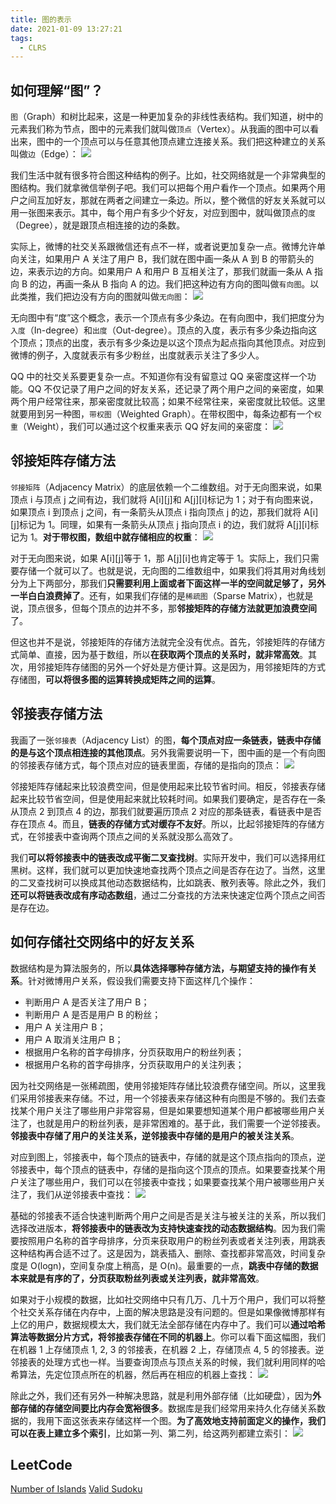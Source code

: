```yaml
---
title: 图的表示
date: 2021-01-09 13:27:21
tags:
  - CLRS
---
```

## 如何理解“图”？
`图`（Graph）和树比起来，这是一种更加复杂的非线性表结构。我们知道，树中的元素我们称为节点，图中的元素我们就叫做`顶点`（Vertex）。从我画的图中可以看出来，图中的一个顶点可以与任意其他顶点建立连接关系。我们把这种建立的关系叫做`边`（Edge）：
![](https://raw.githubusercontent.com/was48i/mPOST/master/CLRS/geek/157.png)

我们生活中就有很多符合图这种结构的例子。比如，社交网络就是一个非常典型的图结构。我们就拿微信举例子吧。我们可以把每个用户看作一个顶点。如果两个用户之间互加好友，那就在两者之间建立一条边。所以，整个微信的好友关系就可以用一张图来表示。其中，每个用户有多少个好友，对应到图中，就叫做顶点的`度`（Degree），就是跟顶点相连接的边的条数。

实际上，微博的社交关系跟微信还有点不一样，或者说更加复杂一点。微博允许单向关注，如果用户 A 关注了用户 B，我们就在图中画一条从 A 到 B 的带箭头的边，来表示边的方向。如果用户 A 和用户 B 互相关注了，那我们就画一条从 A 指向 B 的边，再画一条从 B 指向 A 的边。我们把这种边有方向的图叫做`有向图`。以此类推，我们把边没有方向的图就叫做`无向图`：
![](https://raw.githubusercontent.com/was48i/mPOST/master/CLRS/geek/158.png)

无向图中有“度”这个概念，表示一个顶点有多少条边。在有向图中，我们把度分为`入度`（In-degree）和`出度`（Out-degree）。顶点的入度，表示有多少条边指向这个顶点；顶点的出度，表示有多少条边是以这个顶点为起点指向其他顶点。对应到微博的例子，入度就表示有多少粉丝，出度就表示关注了多少人。
<!--more-->

QQ 中的社交关系要更复杂一点。不知道你有没有留意过 QQ 亲密度这样一个功能。QQ 不仅记录了用户之间的好友关系，还记录了两个用户之间的亲密度，如果两个用户经常往来，那亲密度就比较高；如果不经常往来，亲密度就比较低。这里就要用到另一种图，`带权图`（Weighted Graph）。在带权图中，每条边都有一个`权重`（Weight），我们可以通过这个权重来表示 QQ 好友间的亲密度：
![](https://raw.githubusercontent.com/was48i/mPOST/master/CLRS/geek/159.png)

## 邻接矩阵存储方法
`邻接矩阵`（Adjacency Matrix）的底层依赖一个二维数组。对于无向图来说，如果顶点 i 与顶点 j 之间有边，我们就将 A\[i]\[j]和 A\[j]\[i]标记为 1；对于有向图来说，如果顶点 i 到顶点 j 之间，有一条箭头从顶点 i 指向顶点 j 的边，那我们就将 A\[i]\[j]标记为 1。同理，如果有一条箭头从顶点 j 指向顶点 i 的边，我们就将 A\[j]\[i]标记为 1。**对于带权图，数组中就存储相应的权重**：
![](https://raw.githubusercontent.com/was48i/mPOST/master/CLRS/geek/160.png)

对于无向图来说，如果 A\[i]\[j]等于 1，那 A\[j]\[i]也肯定等于 1。实际上，我们只需要存储一个就可以了。也就是说，无向图的二维数组中，如果我们将其用对角线划分为上下两部分，那我们**只需要利用上面或者下面这样一半的空间就足够了，另外一半白白浪费掉了**。还有，如果我们存储的是`稀疏图`（Sparse Matrix），也就是说，顶点很多，但每个顶点的边并不多，那**邻接矩阵的存储方法就更加浪费空间**了。

但这也并不是说，邻接矩阵的存储方法就完全没有优点。首先，邻接矩阵的存储方式简单、直接，因为基于数组，所以**在获取两个顶点的关系时，就非常高效**。其次，用邻接矩阵存储图的另外一个好处是方便计算。这是因为，用邻接矩阵的方式存储图，**可以将很多图的运算转换成矩阵之间的运算**。

## 邻接表存储方法
我画了一张`邻接表`（Adjacency List）的图，**每个顶点对应一条链表，链表中存储的是与这个顶点相连接的其他顶点**。另外我需要说明一下，图中画的是一个有向图的邻接表存储方式，每个顶点对应的链表里面，存储的是指向的顶点：
![](https://raw.githubusercontent.com/was48i/mPOST/master/CLRS/geek/161.png)

邻接矩阵存储起来比较浪费空间，但是使用起来比较节省时间。相反，邻接表存储起来比较节省空间，但是使用起来就比较耗时间。如果我们要确定，是否存在一条从顶点 2 到顶点 4 的边，那我们就要遍历顶点 2 对应的那条链表，看链表中是否存在顶点 4。而且，**链表的存储方式对缓存不友好**。所以，比起邻接矩阵的存储方式，在邻接表中查询两个顶点之间的关系就没那么高效了。

我们**可以将邻接表中的链表改成平衡二叉查找树**。实际开发中，我们可以选择用红黑树。这样，我们就可以更加快速地查找两个顶点之间是否存在边了。当然，这里的二叉查找树可以换成其他动态数据结构，比如跳表、散列表等。除此之外，我们**还可以将链表改成有序动态数组**，通过二分查找的方法来快速定位两个顶点之间否是存在边。

## 如何存储社交网络中的好友关系
数据结构是为算法服务的，所以**具体选择哪种存储方法，与期望支持的操作有关系**。针对微博用户关系，假设我们需要支持下面这样几个操作：
- 判断用户 A 是否关注了用户 B；
- 判断用户 A 是否是用户 B 的粉丝；
- 用户 A 关注用户 B；
- 用户 A 取消关注用户 B；
- 根据用户名称的首字母排序，分页获取用户的粉丝列表；
- 根据用户名称的首字母排序，分页获取用户的关注列表；

因为社交网络是一张稀疏图，使用邻接矩阵存储比较浪费存储空间。所以，这里我们采用邻接表来存储。不过，用一个邻接表来存储这种有向图是不够的。我们去查找某个用户关注了哪些用户非常容易，但是如果要想知道某个用户都被哪些用户关注了，也就是用户的粉丝列表，是非常困难的。基于此，我们需要一个逆邻接表。**邻接表中存储了用户的关注关系，逆邻接表中存储的是用户的被关注关系**。

对应到图上，邻接表中，每个顶点的链表中，存储的就是这个顶点指向的顶点，逆邻接表中，每个顶点的链表中，存储的是指向这个顶点的顶点。如果要查找某个用户关注了哪些用户，我们可以在邻接表中查找；如果要查找某个用户被哪些用户关注了，我们从逆邻接表中查找：
![](https://raw.githubusercontent.com/was48i/mPOST/master/CLRS/geek/162.png)

基础的邻接表不适合快速判断两个用户之间是否是关注与被关注的关系，所以我们选择改进版本，**将邻接表中的链表改为支持快速查找的动态数据结构**。因为我们需要按照用户名称的首字母排序，分页来获取用户的粉丝列表或者关注列表，用跳表这种结构再合适不过了。这是因为，跳表插入、删除、查找都非常高效，时间复杂度是 O(logn)，空间复杂度上稍高，是 O(n)。最重要的一点，**跳表中存储的数据本来就是有序的了，分页获取粉丝列表或关注列表，就非常高效**。

如果对于小规模的数据，比如社交网络中只有几万、几十万个用户，我们可以将整个社交关系存储在内存中，上面的解决思路是没有问题的。但是如果像微博那样有上亿的用户，数据规模太大，我们就无法全部存储在内存中了。我们可以**通过哈希算法等数据分片方式，将邻接表存储在不同的机器上**。你可以看下面这幅图，我们在机器 1 上存储顶点 1, 2, 3 的邻接表，在机器 2 上，存储顶点 4, 5 的邻接表。逆邻接表的处理方式也一样。当要查询顶点与顶点关系的时候，我们就利用同样的哈希算法，先定位顶点所在的机器，然后再在相应的机器上查找：
![](https://raw.githubusercontent.com/was48i/mPOST/master/CLRS/geek/163.png)

除此之外，我们还有另外一种解决思路，就是利用外部存储（比如硬盘），因为**外部存储的存储空间要比内存会宽裕很多**。数据库是我们经常用来持久化存储关系数据的，我用下面这张表来存储这样一个图。**为了高效地支持前面定义的操作，我们可以在表上建立多个索引**，比如第一列、第二列，给这两列都建立索引：
![](https://raw.githubusercontent.com/was48i/mPOST/master/CLRS/geek/164.png)

## LeetCode
[Number of Islands](https://leetcode.com/problems/number-of-islands/description/)
[Valid Sudoku](https://leetcode.com/problems/valid-sudoku/)
